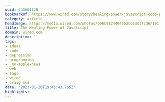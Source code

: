 ```yaml
---
uuid: 645601128
bookmarkOf: https://www.wired.com/story/healing-power-javascript-code-programming/
category: article
headImage: https://media.wired.com/photos/606b9824464552bbcdd172d6/191:100/w_1280,c_limit/ideas-coding-therapy.jpg
title: The Healing Power of JavaScript
domain: wired.com
description: ''
tags:
- ideas
- code
- depression
- programming
- _no-apple-news
- web
- tags
- wired
- craig mod
date: '2023-01-26T19:45:43.765Z'
highlights:
---
```




